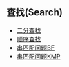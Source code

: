 ## 查找(Search)

- [二分查找](https://github.com/Mr-Joke/Algorithm/blob/master/search/src/BinarySearch.java)
- [顺序查找](https://github.com/Mr-Joke/Algorithm/blob/master/search/src/SequentialSearch.java)
- [串匹配问题BF](https://github.com/Mr-Joke/Algorithm/blob/master/search/src/BF.java)
- [串匹配问题KMP](https://github.com/Mr-Joke/Algorithm/blob/master/search/src/KMP.java)
